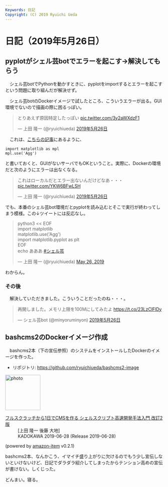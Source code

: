 ```yaml
---
Keywords: 日記
Copyright: (C) 2019 Ryuichi Ueda
---
```


# 日記（2019年5月26日）

## pyplotがシェル芸botでエラーを起こす→解決してもらう

　シェル芸botでPythonを動かすときに、pyplotをimportするとエラーを起こすという問題に取り組んだが解決せず。

　シェル芸botのDockerイメージで試したところ、こういうエラーが出る。GUI環境でないので描画の際に困るっぽい。

<blockquote class="twitter-tweet" data-lang="ja"><p lang="ja" dir="ltr">とりあえず原因特定したっぽい <a href="https://t.co/3y2aWXdzF1">pic.twitter.com/3y2aWXdzF1</a></p>&mdash; 上田 隆一 (@ryuichiueda) <a href="https://twitter.com/ryuichiueda/status/1132466360443736064?ref_src=twsrc%5Etfw">2019年5月26日</a></blockquote>
<script async src="https://platform.twitter.com/widgets.js" charset="utf-8"></script>

　これは、[こちらの記事](https://qiita.com/TomokIshii/items/3a26ee4453f535a69e9e)にあるように、

```
import matplotlib as mpl
mpl.use('Agg')
```

と書いておくと、GUIがないサーバでもOKということ。実際に、Dockerの環境だと次のようにエラーは出なくなる。


<blockquote class="twitter-tweet" data-lang="ja"><p lang="ja" dir="ltr">これはローカルだとエラー出ないんだけどなあ・・・ <a href="https://t.co/YKW6BFwLSH">pic.twitter.com/YKW6BFwLSH</a></p>&mdash; 上田 隆一 (@ryuichiueda) <a href="https://twitter.com/ryuichiueda/status/1132468011707723776?ref_src=twsrc%5Etfw">2019年5月26日</a></blockquote>
<script async src="https://platform.twitter.com/widgets.js" charset="utf-8"></script>


でも、本番のシェル芸bot環境だとpyplotを読み込むとそこで実行が終わってしまう模様。この↓ツイートには反応なし。

<blockquote class="twitter-tweet" data-partner="tweetdeck"><p lang="et" dir="ltr">python3 &lt;&lt; EOF<br>import matplotlib<br>matplotlib.use(&#39;Agg&#39;)<br>import matplotlib.pyplot as plt<br>EOF<br>echo あああ <a href="https://twitter.com/hashtag/%E3%82%B7%E3%82%A7%E3%83%AB%E8%8A%B8?src=hash&amp;ref_src=twsrc%5Etfw">#シェル芸</a></p>&mdash; 上田 隆一 (@ryuichiueda) <a href="https://twitter.com/ryuichiueda/status/1132471940373835776?ref_src=twsrc%5Etfw">May 26, 2019</a></blockquote>
<script async src="https://platform.twitter.com/widgets.js" charset="utf-8"></script>


わからん。

### その後

　解決していただきました。こういうことだったのね・・・。

<blockquote class="twitter-tweet" data-lang="ja"><p lang="ja" dir="ltr">再開しました。メモリ上限を100Mにしてみたよ <a href="https://t.co/23LzClFlDy">https://t.co/23LzClFlDy</a></p>&mdash; シェル芸bot (@minyoruminyon) <a href="https://twitter.com/minyoruminyon/status/1132501418936479744?ref_src=twsrc%5Etfw">2019年5月26日</a></blockquote>
<script async src="https://platform.twitter.com/widgets.js" charset="utf-8"></script>


## bashcms2のDockerイメージ作成

　bashcms2本（下の宣伝参照）のシステムをインストールしたDockerのイメージを作った。

* リポジトリ: https://github.com/ryuichiueda/bashcms2-image

<div class="card">
  <div class="row no-gutters">
    <div class="col-md-2">
      <a class="item url" href="https://www.amazon.co.jp/exec/obidos/ASIN/4048930699/ryuichiueda-22"><img src="https://images-fe.ssl-images-amazon.com/images/I/41tcU9fYKbL._SL160_.jpg" width="112" alt="photo"></a>
    </div>
    <div class="col-md-10">
      <div class="card-body">
        <dl class="fn">
          <dt><a href="https://www.amazon.co.jp/exec/obidos/ASIN/4048930699/ryuichiueda-22">フルスクラッチから1日でCMSを作る シェルスクリプト高速開発手法入門 改訂2版</a></dt>
          <dd>[上田 隆一 後藤 大地]</dd>
          <dd>KADOKAWA 2019-06-28 (Release 2019-06-28)</dd>
        </dl>
        <p class="powered-by" >(powered by <a href="https://github.com/spiegel-im-spiegel/amazon-item" >amazon-item</a> v0.2.1)</p>
      </div>
    </div>
  </div>
</div>

bashcms2本、なんかこう、イマイチ盛り上がりに欠けるのでもう少し宣伝しないといけないけど、日記でダラダラ紹介してしまったからテンション高めの宣伝が書けない。しくじった。


どんまい。寝る。
